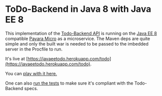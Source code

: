 ToDo-Backend in Java 8 with Java EE 8
=====================

This implementation of the [Todo-Backend API](https://www.todobackend.com/) is running on the [Java EE 8](http://www.oracle.com/technetwork/java/javaee/overview/index.html) compatible [Payara Micro](https://www.payara.fish/payara_micro) as a microservice. The Maven deps are quite simple and only the built war is needed to be passed to the imbedded server in the Procfile to run. 

It's live at [https://javaeetodo.herokuapp.com/todo](https://javaeetodo.herokuapp.com/todo).

You can [play with it here.](https://www.todobackend.com/client/?https://javaeetodo.herokuapp.com/todo)

One can also [run the tests](https://www.todobackend.com/specs/index.html?https://javaeetodo.herokuapp.com/todo) to make sure it's compliant with the Todo-Backend specs.
